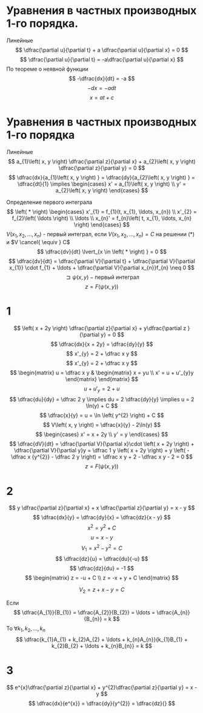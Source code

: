 # Уравнения в частных производных 1-го порядка.
Линейные
$$
\dfrac{\partial u}{\partial t} + a \dfrac{\partial u}{\partial x} = 0
$$
$$
\dfrac{\partial u}{\partial t} = -a\dfrac{\partial u}{\partial x}
$$
По теореме о неявной функции
$$
-\dfrac{dx}{dt} = -a
$$
$$
-dx = -adt
$$
$$
x = at + c
$$



# Уравнения в частных производных 1-го порядка
Линейные
$$
a_{1}\left( x, y \right) \dfrac{\partial z}{\partial x} + a_{2}\left( x, y \right) \dfrac{\partial z}{\partial y} = 0
$$$$
\dfrac{dx}{a_{1}\left( x, y \right) } = \dfrac{dy}{a_{2}\left( x, y \right) } = \dfrac{dt}{1} \implies \begin{cases}
x' = a_{1}\left( x, y \right)  \\
y' = a_{2}\left( x, y \right)
\end{cases}
$$

Определение первого интеграла
$$
\left( * \right) \begin{cases}
x'_{1} = f_{1}(t, x_{1}, \ldots, x_{n}) \\
x'_{2} = f_{2}\left( \ldots \right)  \\
\ldots \\
x_{n}' = f_{n}\left( t, x_{1}, \ldots, x_{n} \right) 
\end{cases}
$$
$V\left( x_{1}, x_{2}, \ldots, x_{n} \right)$ - первый интеграл, если $V\left( x_{1}, x_{2}, \ldots, x_{n} \right) = C$ на решении $\left( * \right)$ и $V \cancel{ \equiv } C$
$$
\dfrac{dv}{dt} \lvert_{x \in \left( * \right) } = 0
$$
$$
\dfrac{dv}{dt} = \dfrac{\partial V}{\partial t} + \dfrac{\partial V}{\partial x_{1}} \cdot f_{1} + \ldots + \dfrac{\partial V}{\partial x_{n}}f_{n} \neq 0
$$
$$
\sqsupset \psi \left( x, y \right) - \text{первый интеграл}
$$
$$
z = F\left( \psi \left( x, y \right)  \right)
$$

# 1
$$
\left( x + 2y \right) \dfrac{\partial z}{\partial x} + y\dfrac{\partial z }{\partial y} = 0
$$
$$
\dfrac{dx}{x + 2y} = \dfrac{dy}{y}
$$
$$
x'_{y} = 2 + \dfrac x y
$$
$$
x'_{y} = 2 + \dfrac x y
$$
$$
\begin{matrix}
u = \dfrac x y & \begin{matrix}
x = yu \\
x' = u + u'_{y}y
\end{matrix}
\end{matrix}
$$
$$
u + u'_{y} = 2 + u
$$
$$
\dfrac{du}{dy} = \dfrac 2 y \implies du = 2 \dfrac{dy}{y} \implies u = 2 \ln(y) + C
$$
$$
\dfrac{x}{y} = u = \ln \left( y^{2} \right) + C
$$
$$
V\left( x, y \right) = \dfrac{x}{y} - 2\ln(y)
$$
$$
\begin{cases}
x' = x + 2y \\
y' = y
\end{cases}
$$
$$
\dfrac{dV}{dt} = \dfrac{\partial V}{\partial x}\cdot \left( x + 2y \right) + \dfrac{\partial V}{\partial y}y = \dfrac 1 y \left( x + 2y \right) + y \left( - \dfrac x {y^{2}} - \dfrac 2 y \right) = \dfrac x y + 2 - \dfrac x y - 2 = 0
$$
$$
z = F\left( \psi \left( x, y \right)  \right) 
$$

# 2
$$
y \dfrac{\partial z}{\partial x} + x \dfrac{\partial z}{\partial y} = x - y
$$
$$
\dfrac{dx}{y} = \dfrac{dy}{x} = \dfrac{dz}{x - y}
$$
$$
x^{2} = y^{2} + C 
$$
$$
u = x - y 
$$
$$
V_{1} = x^{2} - y^{2} = C
$$
$$
\dfrac{dz}{u} = \dfrac{du}{-u}
$$
$$
\dfrac{dz}{du} = -1
$$
$$
\begin{matrix}
z = -u + C \\
z = -x + y + C
\end{matrix}
$$

$$
V_{2} = z + x - y = C
$$

Если 
$$
\dfrac{A_{1}}{B_{1}} = \dfrac{A_{2}}{B_{2}} = \ldots = \dfrac{A_{n}}{B_{n}} = k
$$
То $\forall k_{1}, k_{2}, \ldots, k_{n}$
$$
\dfrac{k_{1}A_{1} + k_{2}A_{2} + \ldots + k_{n}A_{n}}{k_{1}B_{1} + k_{2}B_{2} + \ldots + k_{n}B_{n}} = k
$$
# 3
$$
e^{x}\dfrac{\partial z}{\partial x} + y^{2}\dfrac{\partial z}{\partial y} = x - y
$$
$$
\dfrac{dx}{e^{x}} = \dfrac{dy}{y^{2}} = \dfrac{dz}{}
$$